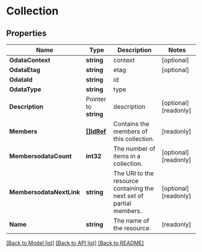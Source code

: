 # Collection

## Properties

Name | Type | Description | Notes
------------ | ------------- | ------------- | -------------
**OdataContext** | **string** | context | [optional] 
**OdataEtag** | **string** | etag | [optional] 
**OdataId** | **string** | id | 
**OdataType** | **string** | type | 
**Description** | Pointer to **string** | description | [optional] [readonly] 
**Members** | [**[]IdRef**](idRef.md) | Contains the members of this collection. | [readonly] 
**MembersodataCount** | **int32** | The number of items in a collection. | [optional] [readonly] 
**MembersodataNextLink** | **string** | The URI to the resource containing the next set of partial members. | [optional] [readonly] 
**Name** | **string** | The name of the resource. | [readonly] 

[[Back to Model list]](../README.md#documentation-for-models) [[Back to API list]](../README.md#documentation-for-api-endpoints) [[Back to README]](../README.md)


